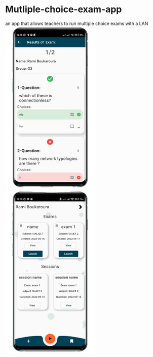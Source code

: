# Mutliple-choice-exam-app
an app that allows teachers to run multiple choice exams with a LAN 
![Screenshot](screenshot1.png)
![Screenshot](screenshot2.png)
